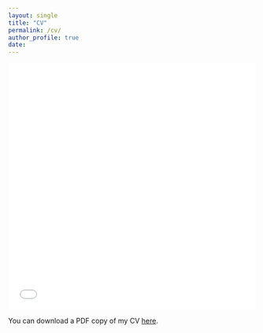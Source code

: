 ```yaml
---
layout: single
title: "CV"
permalink: /cv/
author_profile: true
date:
---
```


<iframe src="/files/pdf/cv" width="100%" height="500" frameborder="no" border="0" marginwidth="0" marginheight="0"></iframe>

You can download a PDF copy of my CV [here](https://raw.githubusercontent.com/psychemistz/profile/master/files/pdf/cv.pdf).